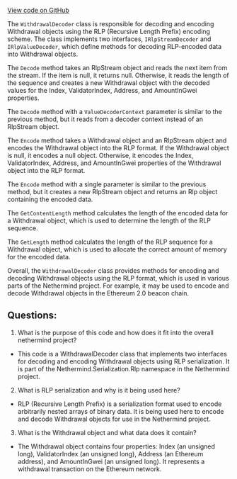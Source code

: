 [View code on GitHub](https://github.com/nethermindeth/nethermind/Nethermind.Serialization.Rlp/WithdrawalDecoder.cs)

The `WithdrawalDecoder` class is responsible for decoding and encoding Withdrawal objects using the RLP (Recursive Length Prefix) encoding scheme. The class implements two interfaces, `IRlpStreamDecoder` and `IRlpValueDecoder`, which define methods for decoding RLP-encoded data into Withdrawal objects.

The `Decode` method takes an RlpStream object and reads the next item from the stream. If the item is null, it returns null. Otherwise, it reads the length of the sequence and creates a new Withdrawal object with the decoded values for the Index, ValidatorIndex, Address, and AmountInGwei properties.

The `Decode` method with a `ValueDecoderContext` parameter is similar to the previous method, but it reads from a decoder context instead of an RlpStream object.

The `Encode` method takes a Withdrawal object and an RlpStream object and encodes the Withdrawal object into the RLP format. If the Withdrawal object is null, it encodes a null object. Otherwise, it encodes the Index, ValidatorIndex, Address, and AmountInGwei properties of the Withdrawal object into the RLP format.

The `Encode` method with a single parameter is similar to the previous method, but it creates a new RlpStream object and returns an Rlp object containing the encoded data.

The `GetContentLength` method calculates the length of the encoded data for a Withdrawal object, which is used to determine the length of the RLP sequence.

The `GetLength` method calculates the length of the RLP sequence for a Withdrawal object, which is used to allocate the correct amount of memory for the encoded data.

Overall, the `WithdrawalDecoder` class provides methods for encoding and decoding Withdrawal objects using the RLP format, which is used in various parts of the Nethermind project. For example, it may be used to encode and decode Withdrawal objects in the Ethereum 2.0 beacon chain.
## Questions: 
 1. What is the purpose of this code and how does it fit into the overall nethermind project?
- This code is a WithdrawalDecoder class that implements two interfaces for decoding and encoding Withdrawal objects using RLP serialization. It is part of the Nethermind.Serialization.Rlp namespace in the Nethermind project.

2. What is RLP serialization and why is it being used here?
- RLP (Recursive Length Prefix) is a serialization format used to encode arbitrarily nested arrays of binary data. It is being used here to encode and decode Withdrawal objects for use in the Nethermind project.

3. What is the Withdrawal object and what data does it contain?
- The Withdrawal object contains four properties: Index (an unsigned long), ValidatorIndex (an unsigned long), Address (an Ethereum address), and AmountInGwei (an unsigned long). It represents a withdrawal transaction on the Ethereum network.